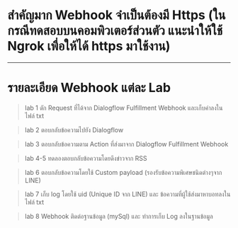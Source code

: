 # สำคัญมาก Webhook จำเป็นต้องมี Https (ในกรณีทดสอบบนคอมพิวเตอร์ส่วนตัว แนะนำให้ใช้ Ngrok เพื่อให้ได้ https มาใช้งาน)
---------------------------------------------------------------------

# รายละเอียด Webhook แต่ละ Lab

> lab 1 ดัก Request ที่ได้จาก Dialogflow Fulfillment Webhook และเก็บค่าลงในไฟล์ txt

> lab 2 ตอบกลับข้อความไปยัง Dialogflow

> lab 3 ตอบกลับข้อความตาม Action ที่ส่งมาจาก Dialogflow Fulfillment Webhook

> lab 4-5 ทดลองตอบกลับข้อความโดยดึงข่าวจาก RSS 

> lab 6 ตอบกลับข้อความโดยใช้ Custom payload (รองรับข้อความพิเศษชนิดต่างๆจาก LINE)

> lab 7 เก็บ log โดยใช้ uid (Unique ID จาก LINE) และ ข้อความที่ผู้ใช้ส่งมาหาบอทลงในไฟล์ txt

> lab 8 Webhook ติดต่อฐานข้อมูล (mySql) และ ทำการเก็บ Log ลงในฐานข้อมูล

